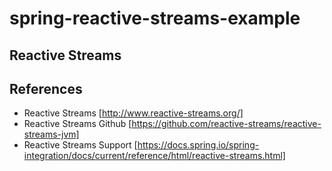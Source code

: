 # spring-reactive-streams-example

## Reactive Streams

## References
- Reactive Streams [http://www.reactive-streams.org/]
- Reactive Streams Github [https://github.com/reactive-streams/reactive-streams-jvm]
- Reactive Streams Support [https://docs.spring.io/spring-integration/docs/current/reference/html/reactive-streams.html]
